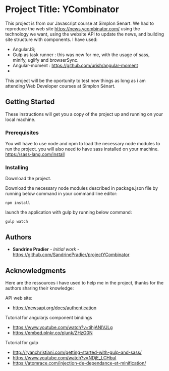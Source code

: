 # Project Title: YCombinator

This project is from our Javascript course at Simplon Senart.
We had to reproduce the web site https://news.ycombinator.com/ using the technology we want, using the website API to update the news, and building site structure with components.
I have used:
- AngularJS;
- Gulp as task runner : this was new for me, with the usage of sass, minify, uglify and browserSync.
- Angular-moment : https://github.com/urish/angular-moment
- 

This project will be the oportunity to test new things as long as i am attending Web Developer courses at Simplon Sénart.

## Getting Started

These instructions will get you a copy of the project up and running on your local machine.

### Prerequisites

You will have to use node and npm to load the necessary node modules to run the project.
you will also need to have sass installed on your machine.
https://sass-lang.com/install

### Installing

Download the project.

Download the necessary node modules described in package.json file by running below command in your command line editor:

```
npm install
```

launch the application with gulp by running below command:

```
gulp watch
```


## Authors

* **Sandrine Pradier** - *Initial work* - https://github.com/SandrinePradier/projectYCombinator


## Acknowledgments

Here are the ressources i have used to help me in the project, thanks for the authors sharing their knowledge:

API web site:
* https://newsapi.org/docs/authentication

Tutorial for angularjs component bindings
* https://www.youtube.com/watch?v=tihjANIVJLg
* https://embed.plnkr.co/plunk/ZHzG0N

Tutorial for gulp
* http://ryanchristiani.com/getting-started-with-gulp-and-sass/
* https://www.youtube.com/watch?v=NDjE_LCHbuI
* https://atomrace.com/injection-de-dependance-et-minification/



